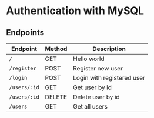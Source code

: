 # Authentication with MySQL

## Endpoints

| Endpoint     | Method | Description                |
| ------------ | ------ | -------------------------- |
| `/`          | GET    | Hello world                |
| `/register`  | POST   | Register new user          |
| `/login`     | POST   | Login with registered user |
| `/users/:id` | GET    | Get user by id             |
| `/users/:id` | DELETE | Delete user by id          |
| `/users`     | GET    | Get all users              |

